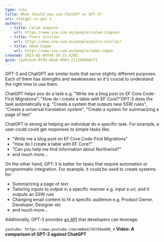 ```yaml
---
type: rule
title: When should you use ChatGPT vs GPT-3?
uri: chatgpt-vs-gpt-3
authors:
  - title: Calum Simpson
    url: https://www.ssw.com.au/people/calum-simpson
  - title: Piers Sinclair
    url: https://www.ssw.com.au/people/piers-sinclair
  - title: Adam Cogan
    url: https://www.ssw.com.au/people/adam-cogan
created: 2023-02-08T04:39:15.620Z
guid: 7a20cbcb-0f9d-4beb-9563-2111b85b0c71
---
```

GPT-3 and ChatGPT are similar tools that serve slightly different purposes. Each of them has strengths and weaknesses so it's crucial to understand the right time to use them.

ChatGPT helps you do a task e.g. "Write me a blog post on EF Core Code-First Migrations", "How do I create a table with EF Core?"GPT-3 does the task automatically e.g. "Create a system that outputs new SSW rules", "Create a universal translation system", "Create a system for summarizing a page of text"

            
<!--endintro-->

ChatGPT is strong at helping an individual do a specific task. For example, a user could could get responses to simple tasks like:
* "Write me a blog post on EF Core Code-First Migrations"
* "How do I create a table with EF Core?"
* "Can you help me find information about Northwind?"
* and much more...

On the other hand, GPT-3 is better for tasks that require automation or programmatic integration. For example, it could be used to create systems for:
* Summarizing a page of text
* Tailoring inputs to output in a specific manner e.g. input a url, and it outputs an SSW rule
* Changing email content to fit a specific audience e.g. Product Owner, Developer, Designer etc
* and much more...

Additionally, GPT-3 provides [an API](https://openai.com/blog/openai-api) that developers can leverage.

`youtube: https://www.youtube.com/embed/SGY56eGO6_4`
**Video: A comparison of GPT-3 against ChatGPT**
